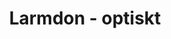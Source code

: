 ---
title: 'Larmdon - optiskt'
symbol_image: '/images/symbols/insats/20.svg'
weight: 20
card: true
card_color: 'bg-symbol-red'
---